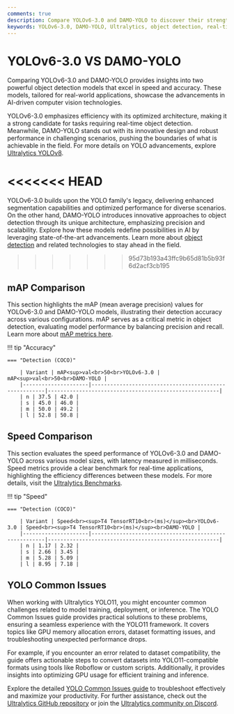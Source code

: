 ```yaml
---
comments: true
description: Compare YOLOv6-3.0 and DAMO-YOLO to discover their strengths and differences in object detection, real-time AI, and edge AI applications. Explore how these models perform in computer vision tasks, balancing speed, accuracy, and efficiency for cutting-edge solutions.
keywords: YOLOv6-3.0, DAMO-YOLO, Ultralytics, object detection, real-time AI, edge AI, computer vision, model comparison, AI performance, COCO dataset.
---
```


# YOLOv6-3.0 VS DAMO-YOLO

Comparing YOLOv6-3.0 and DAMO-YOLO provides insights into two powerful object detection models that excel in speed and accuracy. These models, tailored for real-world applications, showcase the advancements in AI-driven computer vision technologies.

YOLOv6-3.0 emphasizes efficiency with its optimized architecture, making it a strong candidate for tasks requiring real-time object detection. Meanwhile, DAMO-YOLO stands out with its innovative design and robust performance in challenging scenarios, pushing the boundaries of what is achievable in the field. For more details on YOLO advancements, explore [Ultralytics YOLOv8](https://docs.ultralytics.com/models/yolov8/).

<<<<<<< HEAD
=======
YOLOv6-3.0 builds upon the YOLO family's legacy, delivering enhanced segmentation capabilities and optimized performance for diverse scenarios. On the other hand, DAMO-YOLO introduces innovative approaches to object detection through its unique architecture, emphasizing precision and scalability. Explore how these models redefine possibilities in AI by leveraging state-of-the-art advancements. Learn more about [object detection](https://www.ultralytics.com/glossary/object-detection) and related technologies to stay ahead in the field.
>>>>>>> 95d73b193a43ffc9b65d81b5b93f6d2acf3cb195

## mAP Comparison

This section highlights the mAP (mean average precision) values for YOLOv6-3.0 and DAMO-YOLO models, illustrating their detection accuracy across various configurations. mAP serves as a critical metric in object detection, evaluating model performance by balancing precision and recall. Learn more about [mAP metrics here](https://www.ultralytics.com/glossary/mean-average-precision-map).


!!! tip "Accuracy"

	=== "Detection (COCO)"

		| Variant | mAP<sup>val<br>50<br>YOLOv6-3.0 | mAP<sup>val<br>50<br>DAMO-YOLO |
		|---------------------|-------------------------------------------------------|-------------------------------------------------------|
		| n | 37.5 | 42.0 |
		| s | 45.0 | 46.0 |
		| m | 50.0 | 49.2 |
		| l | 52.8 | 50.8 |
		

## Speed Comparison

This section evaluates the speed performance of YOLOv6-3.0 and DAMO-YOLO across various model sizes, with latency measured in milliseconds. Speed metrics provide a clear benchmark for real-time applications, highlighting the efficiency differences between these models. For more details, visit the [Ultralytics Benchmarks](https://docs.ultralytics.com/reference/utils/benchmarks/).


!!! tip "Speed"

	=== "Detection (COCO)"

		| Variant | Speed<br><sup>T4 TensorRT10<br>(ms)</sup><br>YOLOv6-3.0 | Speed<br><sup>T4 TensorRT10<br>(ms)</sup><br>DAMO-YOLO |
		|---------------------|-------------------------------------------------------|-------------------------------------------------------|
		| n | 1.17 | 2.32 |
		| s | 2.66 | 3.45 |
		| m | 5.28 | 5.09 |
		| l | 8.95 | 7.18 |

## YOLO Common Issues

When working with Ultralytics YOLO11, you might encounter common challenges related to model training, deployment, or inference. The YOLO Common Issues guide provides practical solutions to these problems, ensuring a seamless experience with the YOLO11 framework. It covers topics like GPU memory allocation errors, dataset formatting issues, and troubleshooting unexpected performance drops.

For example, if you encounter an error related to dataset compatibility, the guide offers actionable steps to convert datasets into YOLO11-compatible formats using tools like Roboflow or custom scripts. Additionally, it provides insights into optimizing GPU usage for efficient training and inference.

Explore the detailed [YOLO Common Issues guide](https://docs.ultralytics.com/guides/yolo-common-issues/) to troubleshoot effectively and maximize your productivity. For further assistance, check out the [Ultralytics GitHub repository](https://github.com/ultralytics/ultralytics) or join the [Ultralytics community on Discord](https://discord.com/invite/ultralytics).
